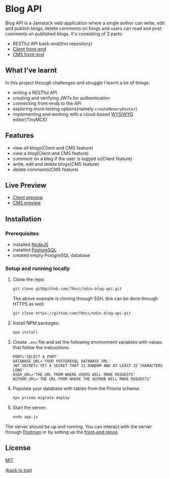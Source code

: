 # Blog API

Blog API is a Jamstack web application where a single author can write, edit and publish blogs, delete comments on blogs and users can read and post comments on published blogs. It's consisting of 3 parts:

- RESTful API back-end(this repository)
- [Client front-end](https://github.com/T0nci/odin-blog-viewer)
- [CMS front-end](https://github.com/T0nci/odin-blog-author)

## What I've learnt

In this project through challenges and struggle I learnt a lot of things:

- writing a RESTful API
- creating and verifying JWTs for authentication
- connecting front-ends to the API
- exploring more testing options(namely `createMemoryRouter`)
- implementing and working with a cloud-based [WYSIWYG](https://en.wikipedia.org/wiki/WYSIWYG) editor(TinyMCE)

## Features

- view all blogs(Client and CMS feature)
- view a blog(Client and CMS feature)
- comment on a blog if the user is logged in(Client feature)
- write, edit and delete blogs(CMS feature)
- delete comments(CMS feature)

## Live Preview

- [Client preview](https://odin-blog-viewer.vercel.app/)
- [CMS preview](https://odin-blog-author.vercel.app/)

## Installation

### Prerequisites

- installed [NodeJS](https://nodejs.org/en)
- installed [PostgreSQL](https://www.postgresql.org/download/)
- created empty PostgreSQL database

### Setup and running locally

1. Clone the repo:
   ```bash
   git clone git@github.com:T0nci/odin-blog-api.git
   ```
   The above example is cloning through SSH, this can be done through HTTPS as well:
   ```bash
   git clone https://github.com/T0nci/odin-blog-api.git
   ```
2. Install NPM packages:
   ```bash
   npm install
   ```
3. Create `.env` file and set the following environment variables with values that follow the instructions:
   ```dotenv
   PORT='SELECT A PORT'
   DATABASE_URL='YOUR POSTGRESQL DATABASE URL'
   JWT_SECRET='SET A SECRET THAT IS RANDOM AND AT LEAST 32 CHARACTERS LONG'
   USER_URL='THE URL FROM WHERE USERS WILL MAKE REQUESTS'
   AUTHOR_URL='THE URL FROM WHERE THE AUTHOR WILL MAKE REQUESTS'
   ```
4. Populate your database with tables from the Prisma schema:
   ```bash
   npx prisma migrate deploy
   ```
5. Start the server:
   ```bash
   node app.js
   ```

The server should be up and running. You can interact with the server through [Postman](https://www.postman.com/) or by setting up the [front-end repos](#blog-api).

## License

[MIT](LICENSE)

[(back to top)](#blog-api)
